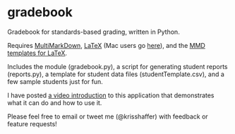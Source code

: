 gradebook
=========

Gradebook for standards-based grading, written in Python.

Requires [MultiMarkDown][MMD], [LaTeX][latex] (Mac users go [here][mac]), and the [MMD templates for LaTeX][temp].

Includes the module (gradebook.py), a script for generating student reports (reports.py), a template for student data files (studentTemplate.csv), and a few sample students just for fun. 

I have posted [a video introduction][vimeo] to this application that demonstrates what it can do and how to use it.

Please feel free to email or tweet me (@krisshaffer) with feedback or feature requests!


[MMD]: http://fletcherpenney.net/multimarkdown/
[latex]: http://www.latex-project.org/
[temp]: https://github.com/fletcher/peg-multimarkdown-latex-support
[mac]: http://tug.org/mactex/
[vimeo]: https://vimeo.com/47241244